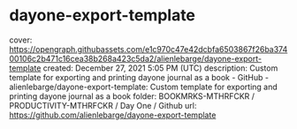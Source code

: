 # dayone-export-template

cover: https://opengraph.githubassets.com/e1c970c47e42dcbfa6503867f26ba37400106c2b471c16cea38b268a423c5da2/alienlebarge/dayone-export-template
created: December 27, 2021 5:05 PM (UTC)
description: Custom template for exporting and printing dayone journal as a book - GitHub - alienlebarge/dayone-export-template: Custom template for exporting and printing dayone journal as a book
folder: BOOKMRKS-MTHRFCKR / PRODUCTIVITY-MTHRFCKR / Day One / Github
url: https://github.com/alienlebarge/dayone-export-template